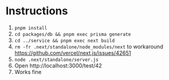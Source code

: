 # Instructions

1. `pnpm install`
2. `cd packages/db && pnpm exec prisma generate`
3. `cd ../service && pnpm exec next build`
4. `rm -fr .next/standalone/node_modules/next` to workaround https://github.com/vercel/next.js/issues/42651
5. `node .next/standalone/server.js`
6. Open http://localhost:3000/test/42
7. Works fine